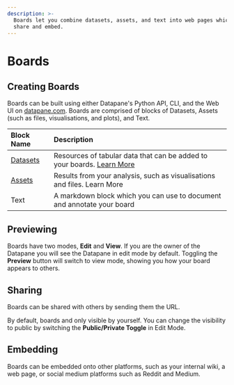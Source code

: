 ```yaml
---
description: >-
  Boards let you combine datasets, assets, and text into web pages which you can
  share and embed.
---
```


# Boards

## Creating Boards

Boards can be built using either Datapane's Python API, CLI, and the Web UI on [datapane.com](https://datapane.com). Boards are comprised of blocks of Datasets, Assets \(such as files, visualisations, and plots\), and Text.

| Block Name | Description |
| :--- | :--- |
| [Datasets](datasets.md) | Resources of tabular data that can be added to your boards. [Learn More](datasets.md) |
| [Assets](visualisations.md) | Results from your analysis, such as visualisations and files. Learn More |
| Text | A markdown block which you can use to document and annotate your board |

## Previewing

Boards have two modes, **Edit** and **View**. If you are the owner of the Datapane you will see the Datapane in edit mode by default. Toggling the **Preview** button will switch to view mode, showing you how your board appears to others.

## Sharing

Boards can be shared with others by sending them the URL. 

By default, boards and only visible by yourself. You can change the visibility to public by switching the **Public/Private Toggle** in Edit Mode.

## Embedding

Boards can be embedded onto other platforms, such as your internal wiki, a web page, or social medium platforms such as Reddit and Medium.





